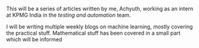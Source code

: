 This will be a series of articles written by me, Achyuth, working as an intern at KPMG India in the *testing and automation* team. 

I will be writing multiple weekly blogs on machine learning, mostly covering the practical stuff. Mathematical stuff has been covered in a small part which will be informed

